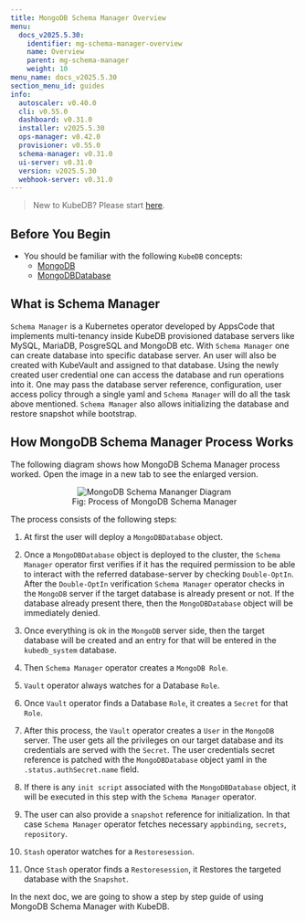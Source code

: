 ```yaml
---
title: MongoDB Schema Manager Overview
menu:
  docs_v2025.5.30:
    identifier: mg-schema-manager-overview
    name: Overview
    parent: mg-schema-manager
    weight: 10
menu_name: docs_v2025.5.30
section_menu_id: guides
info:
  autoscaler: v0.40.0
  cli: v0.55.0
  dashboard: v0.31.0
  installer: v2025.5.30
  ops-manager: v0.42.0
  provisioner: v0.55.0
  schema-manager: v0.31.0
  ui-server: v0.31.0
  version: v2025.5.30
  webhook-server: v0.31.0
---
```


> New to KubeDB? Please start [here](/docs/v2025.5.30/README).


## Before You Begin

- You should be familiar with the following `KubeDB` concepts:
  - [MongoDB](/docs/v2025.5.30/guides/mongodb/concepts/mongodb)
  - [MongoDBDatabase](/docs/v2025.5.30/guides/mongodb/concepts/mongodbdatabase)


## What is Schema Manager

`Schema Manager` is a Kubernetes operator developed by AppsCode that implements multi-tenancy inside KubeDB provisioned database servers like MySQL, MariaDB, PosgreSQL and MongoDB etc. With `Schema Manager` one can create database into specific database server. An user will also be created with KubeVault and assigned to that database. Using the newly created user credential one can access the database and run operations into it. One may pass the database server reference, configuration, user access policy through a single yaml and `Schema Manager` will do all the task above mentioned. `Schema Manager` also allows initializing the database and restore snapshot while bootstrap.


## How MongoDB Schema Manager Process Works

The following diagram shows how MongoDB Schema Manager process worked. Open the image in a new tab to see the enlarged version.

<figure align="center">
  <img alt="MongoDB Schema Mananger Diagram" src="/docs/v2025.5.30/guides/mongodb/schema-manager/overview/images/mongodb-schema-manager-diagram.svg">
<figcaption align="center">Fig: Process of MongoDB Schema Manager</figcaption>
</figure>

The process consists of the following steps:

1. At first the user will deploy a `MongoDBDatabase` object.

2. Once a `MongoDBDatabase` object is deployed to the cluster, the `Schema Manager` operator first verifies if it has the required permission to be able to interact with the referred database-server by checking `Double-OptIn`. After the `Double-OptIn` verification `Schema Manager` operator checks in the `MongoDB` server if the target database is already present or not. If the database already present there, then the `MongoDBDatabase` object will be immediately denied. 

3. Once everything is ok in the `MongoDB` server side, then the target database will be created and an entry for that will be entered in the `kubedb_system` database.

4. Then `Schema Manager` operator creates a `MongoDB Role`.

5. `Vault` operator always watches for a Database `Role`.

6. Once `Vault` operator finds a Database `Role`, it creates a `Secret` for that `Role`.

7. After this process, the `Vault` operator creates a `User` in the `MongoDB` server. The user gets all the privileges on our target database and its credentials are served with the `Secret`. The user credentials secret reference is patched with the `MongoDBDatabase` object yaml in the `.status.authSecret.name` field.

8. If there is any `init script` associated with the `MongoDBDatabase` object, it will be executed in this step with the `Schema Manager` operator. 

9. The user can also provide a `snapshot` reference for initialization. In that case `Schema Manager` operator fetches necessary `appbinding`, `secrets`, `repository`. 

10. `Stash` operator watches for a `Restoresession`.

11. Once `Stash` operator finds a `Restoresession`, it Restores the targeted database with the `Snapshot`.

In the next doc, we are going to show a step by step guide of using MongoDB Schema Manager with KubeDB.
